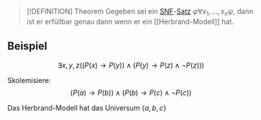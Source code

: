 


>[!DEFINITION] Theorem
>Gegeben sei ein [SNF](Normalformen%20der%20Prädikatenlogik.md#Skolemnormalform(SNF))-[Satz](Satz.md) $\varphi \forall x_1, \dots, x_n \psi$,
>dann ist er erfüllbar genau dann wenn er ein [[Herbrand-Modell]] hat.


## Beispiel

$$\exists x, y, z ((P(x) \to P(y)) \land (P(y) \to P(z) \land \neg P(z)))$$

Skolemisiere:
$$(P(a) \to P(b)) \land (P(b) \to P(c) \land \neg P(c))$$

Das Herbrand-Modell hat das Universum $\lbrace a, b, c\rbrace$

